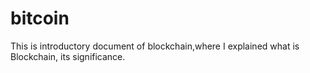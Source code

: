 # bitcoin
This is introductory document of blockchain,where I explained what is Blockchain, its significance.
